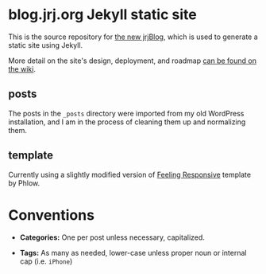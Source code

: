 # blog.jrj.org Jekyll static site

This is the source repository for [the new jrjBlog](http://blog.jrj.org), which is used to generate a static site using Jekyll.

More detail on the site's design, deployment, and roadmap [can be found on the wiki](https://github.com/jrjones/blog.jrj.org/wiki).

## posts
The posts in the `_posts` directory were imported from my old WordPress installation, and I am in the process of cleaning them up and normalizing them. 

## template
Currently using a slightly modified version of [Feeling Responsive](https://phlow.github.io/feeling-responsive/) template by Phlow.

# Conventions

- **Categories:** One per post unless necessary, capitalized.

- **Tags:** As many as needed, lower-case unless proper noun or internal cap (i.e. `iPhone`)
  
